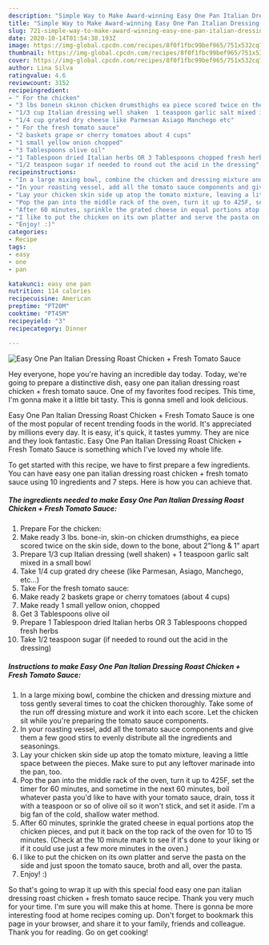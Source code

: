 ```yaml
---
description: "Simple Way to Make Award-winning Easy One Pan Italian Dressing Roast Chicken + Fresh Tomato Sauce"
title: "Simple Way to Make Award-winning Easy One Pan Italian Dressing Roast Chicken + Fresh Tomato Sauce"
slug: 721-simple-way-to-make-award-winning-easy-one-pan-italian-dressing-roast-chicken-fresh-tomato-sauce
date: 2020-10-14T01:54:38.193Z
image: https://img-global.cpcdn.com/recipes/8f0f1fbc99bef965/751x532cq70/easy-one-pan-italian-dressing-roast-chicken-fresh-tomato-sauce-recipe-main-photo.jpg
thumbnail: https://img-global.cpcdn.com/recipes/8f0f1fbc99bef965/751x532cq70/easy-one-pan-italian-dressing-roast-chicken-fresh-tomato-sauce-recipe-main-photo.jpg
cover: https://img-global.cpcdn.com/recipes/8f0f1fbc99bef965/751x532cq70/easy-one-pan-italian-dressing-roast-chicken-fresh-tomato-sauce-recipe-main-photo.jpg
author: Lina Silva
ratingvalue: 4.6
reviewcount: 3152
recipeingredient:
- " For the chicken"
- "3 lbs bonein skinon chicken drumsthighs ea piece scored twice on the skin side down to the bone about 2long  1 apart"
- "1/3 cup Italian dressing well shaken  1 teaspoon garlic salt mixed in a small bowl"
- "1/4 cup grated dry cheese like Parmesan Asiago Manchego etc"
- " For the fresh tomato sauce"
- "2 baskets grape or cherry tomatoes about 4 cups"
- "1 small yellow onion chopped"
- "3 Tablespoons olive oil"
- "1 Tablespoon dried Italian herbs OR 3 Tablespoons chopped fresh herbs"
- "1/2 teaspoon sugar if needed to round out the acid in the dressing"
recipeinstructions:
- "In a large mixing bowl, combine the chicken and dressing mixture and toss gently several times to coat the chicken thoroughly. Take some of the run off dressing mixture and work it into each score. Let the chicken sit while you&#39;re preparing the tomato sauce components."
- "In your roasting vessel, add all the tomato sauce components and give them a few good stirs to evenly distribute all the ingredients and seasonings."
- "Lay your chicken skin side up atop the tomato mixture, leaving a little space between the pieces. Make sure to put any leftover marinade into the pan, too."
- "Pop the pan into the middle rack of the oven, turn it up to 425F, set the timer for 60 minutes, and sometime in the next 60 minutes, boil whatever pasta you&#39;d like to have with your tomato sauce, drain, toss it with a teaspoon or so of olive oil so it won&#39;t stick, and set it aside. I&#39;m a big fan of the cold, shallow water method."
- "After 60 minutes, sprinkle the grated cheese in equal portions atop the chicken pieces, and put it back on the top rack of the oven for 10 to 15 minutes. (Check at the 10 minute mark to see if it&#39;s done to your liking or if it could use just a few more minutes in the oven.)"
- "I like to put the chicken on its own platter and serve the pasta on the side and just spoon the tomato sauce, broth and all, over the pasta."
- "Enjoy! :)"
categories:
- Recipe
tags:
- easy
- one
- pan

katakunci: easy one pan 
nutrition: 114 calories
recipecuisine: American
preptime: "PT20M"
cooktime: "PT45M"
recipeyield: "3"
recipecategory: Dinner

---
```



![Easy One Pan Italian Dressing Roast Chicken + Fresh Tomato Sauce](https://img-global.cpcdn.com/recipes/8f0f1fbc99bef965/751x532cq70/easy-one-pan-italian-dressing-roast-chicken-fresh-tomato-sauce-recipe-main-photo.jpg)

Hey everyone, hope you're having an incredible day today. Today, we're going to prepare a distinctive dish, easy one pan italian dressing roast chicken + fresh tomato sauce. One of my favorites food recipes. This time, I'm gonna make it a little bit tasty. This is gonna smell and look delicious.



Easy One Pan Italian Dressing Roast Chicken + Fresh Tomato Sauce is one of the most popular of recent trending foods in the world. It's appreciated by millions every day. It is easy, it's quick, it tastes yummy. They are nice and they look fantastic. Easy One Pan Italian Dressing Roast Chicken + Fresh Tomato Sauce is something which I've loved my whole life.


To get started with this recipe, we have to first prepare a few ingredients. You can have easy one pan italian dressing roast chicken + fresh tomato sauce using 10 ingredients and 7 steps. Here is how you can achieve that.

<!--inarticleads1-->

##### The ingredients needed to make Easy One Pan Italian Dressing Roast Chicken + Fresh Tomato Sauce:

1. Prepare  For the chicken:
1. Make ready 3 lbs. bone-in, skin-on chicken drumsthighs, ea piece scored twice on the skin side, down to the bone, about 2&#34;long &amp; 1&#34; apart
1. Prepare 1/3 cup Italian dressing (well shaken) + 1 teaspoon garlic salt mixed in a small bowl
1. Take 1/4 cup grated dry cheese (like Parmesan, Asiago, Manchego, etc...)
1. Take  For the fresh tomato sauce:
1. Make ready 2 baskets grape or cherry tomatoes (about 4 cups)
1. Make ready 1 small yellow onion, chopped
1. Get 3 Tablespoons olive oil
1. Prepare 1 Tablespoon dried Italian herbs OR 3 Tablespoons chopped fresh herbs
1. Take 1/2 teaspoon sugar (if needed to round out the acid in the dressing)




<!--inarticleads2-->

##### Instructions to make Easy One Pan Italian Dressing Roast Chicken + Fresh Tomato Sauce:

1. In a large mixing bowl, combine the chicken and dressing mixture and toss gently several times to coat the chicken thoroughly. Take some of the run off dressing mixture and work it into each score. Let the chicken sit while you&#39;re preparing the tomato sauce components.
1. In your roasting vessel, add all the tomato sauce components and give them a few good stirs to evenly distribute all the ingredients and seasonings.
1. Lay your chicken skin side up atop the tomato mixture, leaving a little space between the pieces. Make sure to put any leftover marinade into the pan, too.
1. Pop the pan into the middle rack of the oven, turn it up to 425F, set the timer for 60 minutes, and sometime in the next 60 minutes, boil whatever pasta you&#39;d like to have with your tomato sauce, drain, toss it with a teaspoon or so of olive oil so it won&#39;t stick, and set it aside. I&#39;m a big fan of the cold, shallow water method.
1. After 60 minutes, sprinkle the grated cheese in equal portions atop the chicken pieces, and put it back on the top rack of the oven for 10 to 15 minutes. (Check at the 10 minute mark to see if it&#39;s done to your liking or if it could use just a few more minutes in the oven.)
1. I like to put the chicken on its own platter and serve the pasta on the side and just spoon the tomato sauce, broth and all, over the pasta.
1. Enjoy! :)




So that's going to wrap it up with this special food easy one pan italian dressing roast chicken + fresh tomato sauce recipe. Thank you very much for your time. I'm sure you will make this at home. There is gonna be more interesting food at home recipes coming up. Don't forget to bookmark this page in your browser, and share it to your family, friends and colleague. Thank you for reading. Go on get cooking!
